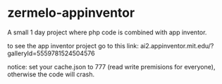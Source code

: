 # zermelo-appinventor
A small 1 day project where php code is combined with app inventor.

to see the app inventor project go to this link: ai2.appinventor.mit.edu/?galleryId=5559781524504576

notice:
set your cache.json to 777 (read write premisions for everyone), otherwise the code will crash.
